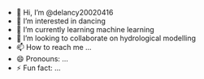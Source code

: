 - 👋 Hi, I’m @delancy20020416
- 👀 I’m interested in dancing
- 🌱 I’m currently learning machine learning
- 💞️ I’m looking to collaborate on hydrological modelling
- 📫 How to reach me ...
- 😄 Pronouns: ...
- ⚡ Fun fact: ...

<!---
delancy20020416/delancy20020416 is a ✨ special ✨ repository because its `README.md` (this file) appears on your GitHub profile.
You can click the Preview link to take a look at your changes.
--->
